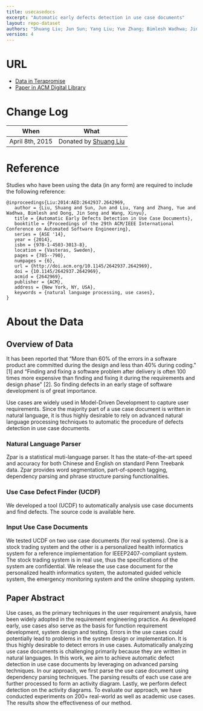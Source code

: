 ```yaml
---
title: usecasedocs
excerpt: "Automatic early defects detection in use case documents"
layout: repo-dataset
authors: "Shuang Liu; Jun Sun; Yang Liu; Yue Zhang; Bimlesh Wadhwa; Jin Song Dong; Xinyu Wang"
version: 4
---
```


# URL

* [Data in Terapromise](https://terapromise.csc.ncsu.edu/svn/repo/requirements/usecasedocs)
* [Paper in ACM Digital Library](http://dl.acm.org/citation.cfm?id=2642969)

# Change Log

When | What
---- | ----
April 8th, 2015 | Donated by [Shuang Liu](/repo/people/data-donors/promise4.html)

# Reference

Studies who have been using the data (in any form) are required to include the following reference:

```
@inproceedings{Liu:2014:AED:2642937.2642969,
   author = {Liu, Shuang and Sun, Jun and Liu, Yang and Zhang, Yue and Wadhwa, Bimlesh and Dong, Jin Song and Wang, Xinyu},
   title = {Automatic Early Defects Detection in Use Case Documents},
   booktitle = {Proceedings of the 29th ACM/IEEE International Conference on Automated Software Engineering},
   series = {ASE '14},
   year = {2014},
   isbn = {978-1-4503-3013-8},
   location = {Vasteras, Sweden},
   pages = {785--790},
   numpages = {6},
   url = {http://doi.acm.org/10.1145/2642937.2642969},
   doi = {10.1145/2642937.2642969},
   acmid = {2642969},
   publisher = {ACM},
   address = {New York, NY, USA},
   keywords = {natural language processing, use cases},
}
```

# About the Data

## Overview of Data

It has been reported that “More than 60% of the errors in a software product are committed during the design and less than 40% during coding."[1] and “Finding and fixing a software problem after delivery is often 100 times more expensive than finding and fixing it during the requirements and design phase" [2]. So finding defects in an early stage of software development is of great importance.

Use cases are widely used in Model-Driven Development to capture user requirements. Since the majority part of a use case document is written in natural language, it is thus highly desirable to rely on advanced natural language processing techniques to automatic the procedure of defects detection in use case documents.

###  Natural Language Parser

Zpar is a statistical muti-language parser. It has the state-of-the-art speed and accuracy for both Chinese and English on standard Penn Treebank data. Zpar provides word segmentation, part-of-speech tagging, dependency parsing and phrase structure parsing functionalities.

### Use Case Defect Finder (UCDF)

We developed a tool (UCDF) to automatically analysis use case documents and find defects. The source code is available here.

### Input Use Case Documents

We tested UCDF on two use case documents (for real systems). One is a stock trading system and the other is a personalized health informatics system for a reference implementation for IEEEP2407-compliant system. The stock trading system is in real use, thus the specifications of the system are confidential. We release the use case document for the personalized health informatics system, the automated guided vehicle system, the emergency monitoring system and the online shopping system.

## Paper Abstract

Use cases, as the primary techniques in the user requirement analysis, have been widely adopted in the requirement engineering practice. As developed early, use cases also serve as the basis for function requirement development, system design and testing. Errors in the use cases could potentially lead to problems in the system design or implementation. It is thus highly desirable to detect errors in use cases. Automatically analyzing use case documents is challenging primarily because they are written in natural languages. In this work, we aim to achieve automatic defect detection in use case documents by leveraging on advanced parsing techniques. In our approach, we first parse the use case document using dependency parsing techniques. The parsing results of each use case are further processed to form an activity diagram. Lastly, we perform defect detection on the activity diagrams. To evaluate our approach, we have conducted experiments on 200+ real-world as well as academic use cases. The results show the effectiveness of our method.
